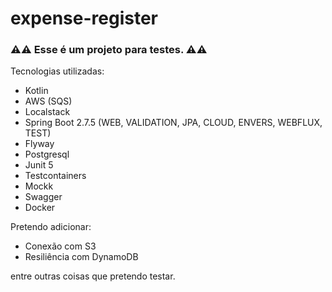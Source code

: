 # expense-register

### :warning::warning: **Esse é um projeto para testes.** :warning::warning:

Tecnologias utilizadas:

- Kotlin
- AWS (SQS)
- Localstack
- Spring Boot 2.7.5 (WEB, VALIDATION, JPA, CLOUD, ENVERS, WEBFLUX, TEST)
- Flyway
- Postgresql
- Junit 5
- Testcontainers
- Mockk
- Swagger
- Docker

Pretendo adicionar:
- Conexão com S3
- Resiliência com DynamoDB
 
 entre outras coisas que pretendo testar.

